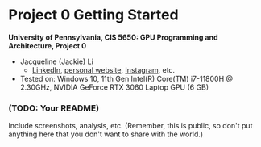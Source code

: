 Project 0 Getting Started
====================

**University of Pennsylvania, CIS 5650: GPU Programming and Architecture, Project 0**

* Jacqueline (Jackie) Li
  * [LinkedIn](https://www.linkedin.com/in/jackie-lii/), [personal website](https://sites.google.com/seas.upenn.edu/jacquelineli/home), [Instagram](https://www.instagram.com/sagescherrytree/), etc.
* Tested on: Windows 10, 11th Gen Intel(R) Core(TM) i7-11800H @ 2.30GHz, NVIDIA GeForce RTX 3060 Laptop GPU (6 GB)

### (TODO: Your README)

Include screenshots, analysis, etc. (Remember, this is public, so don't put
anything here that you don't want to share with the world.)
